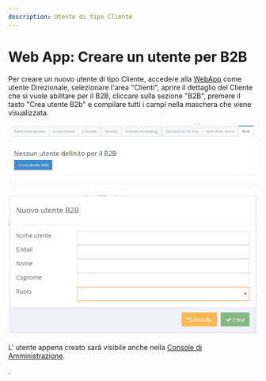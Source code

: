 ```yaml
---
description: Utente di tipo Cliente
---
```


# Web App: Creare un utente per B2B

Per creare un nuovo utente di tipo Cliente, accedere alla [WebApp](../../introduzione/moduli/kimo-sfa.md#webapp-con-funzioni-per-utenti-direzionali) come utente Direzionale, selezionare l'area "Clienti", aprire il dettaglio del Cliente che si vuole abilitare per il B2B, cliccare sulla sezione "B2B", premere il tasto "Crea utente B2b" e compilare tutti i campi nella maschera che viene visualizzata.

![](../../.gitbook/assets/utente-b2b-tab.PNG)

![](../../.gitbook/assets/nuovo-utente-b2b.PNG)

L' utente appena creato sarà visibile anche nella [Console di Amministrazione](../../introduzione/moduli/console-admin.md).

.